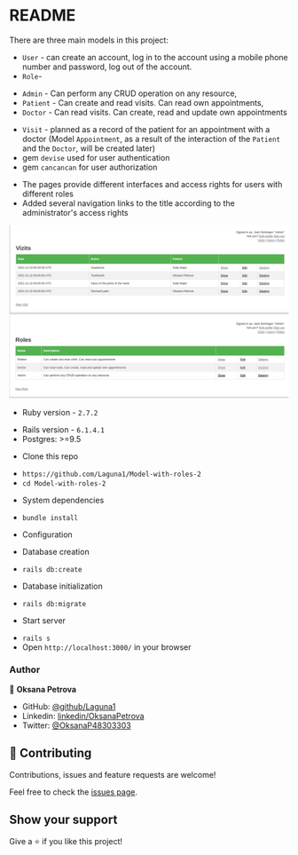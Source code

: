 # README

There are three main models in this project:
* `User` - can create an account, log in to the account using a mobile phone number and password, log out of the account.
* `Role`-
- `Admin` - Can perform any CRUD operation on any resource,
- `Patient` - Can create and read visits. Can read own appointments, 
- `Doctor` - Can read visits. Can create, read and update own appointments
* `Visit` - planned as a record of the patient for an appointment with a doctor (Model `Appointment`, as a result of the interaction of the `Patient` and the `Doctor`, will be created later)
* gem `devise` used for user authentication
* gem `cancancan` for user authorization
- The pages provide different interfaces and access rights for users with different roles
- Added several navigation links to the title according to the administrator's access rights

![/admin/vizits](./app/assets/images/vizits.png)
![/admin/roles](./app/assets/images/roles.png)

* Ruby version - `2.7.2`
- Rails version - `6.1.4.1`
- Postgres: >=9.5

* Clone this repo
- `https://github.com/Laguna1/Model-with-roles-2`
- `cd Model-with-roles-2` 

* System dependencies
- `bundle install`
* Configuration

* Database creation
- `rails db:create`

* Database initialization
- `rails db:migrate`

* Start server
- `rails s`
- Open `http://localhost:3000/` in your browser


### Author

👤 **Oksana Petrova**

- GitHub: [@github/Laguna1](https://github.com/Laguna1)
- Linkedin: [linkedin/OksanaPetrova](https://www.linkedin.com/in/oksana-petrova/)
- Twitter: [@OksanaP48303303](https://twitter.com/OksanaP48303303)

## 🤝 Contributing

Contributions, issues and feature requests are welcome!

Feel free to check the [issues page](https://github.com/Laguna1/Model-with-roles-2/issues).

## Show your support

Give a ⭐️ if you like this project!